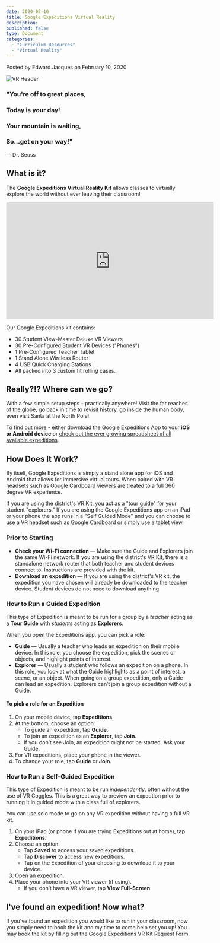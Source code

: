```yaml
---
date: 2020-02-10
title: Google Expeditions Virtual Reality
description:
published: false
type: Document
categories:
  - "Curriculum Resources"
  - "Virtual Reality"
---
```

Posted by Edward Jacques on February 10, 2020

![VR Header](https://github.com/Agawam-Technology/Technology-Website/blob/master/images/VR%20Header.png)

### "You're off to great places,
### Today is your day!
### Your mountain is waiting,
### So...get on your way!"
-- Dr. Seuss



## What is it?

The **Google Expeditions Virtual Reality Kit** allows classes to virtually explore the world without ever leaving their classroom!

<iframe width="560" height="315" src="https://www.youtube.com/embed/3MQ9yG_QfDA" frameborder="0" allow="accelerometer; autoplay; encrypted-media; gyroscope; picture-in-picture" allowfullscreen></iframe>


Our Google Expeditions kit contains:

- 30 Student View-Master Deluxe VR Viewers
- 30 Pre-Configured Student VR Devices ("Phones")
- 1 Pre-Configured Teacher Tablet
- 1 Stand Alone Wireless Router
- 4 USB Quick Charging Stations
- All packed into 3 custom fit rolling cases.

## Really?!?  Where can we go?

With a few simple setup steps - practically anywhere!  Visit the far reaches of the globe, go back in time to revisit history, go inside the human body, even visit Santa at the North Pole!

To find out more - either download the Google Expeditions App to your **iOS or Android device** or [check out the ever growing spreadsheet of all available expeditions](https://docs.google.com/spreadsheets/d/1uwWvAzAiQDueKXkxvqF6rS84oae2AU7eD8bhxzJ9SdY/edit#gid=0).

## How Does It Work?
By itself, Google Expeditions is simply a stand alone app for iOS and Android that allows for immersive virtual tours.  When paired with VR headsets such as Google Cardboard viewers are treated to a full 360 degree VR experience.

If you are using the district's VR Kit, you act as a "tour guide" for your student "explorers."  If you are using the Google Expeditions app on an iPad or your phone the app runs in a "Self Guided Mode" and you can choose to use a VR headset such as Google Cardboard or simply use a tablet view.

### Prior to Starting

- **Check your Wi-Fi connection** — Make sure the Guide and Explorers join the same Wi-Fi network. If you are using the district's VR Kit, there is a standalone network router that both teacher and student devices connect to.  Instructions are provided with the kit. 
- **Download an expedition** — If you are using the district's VR kit, the expedition you have chosen will already be downloaded to the teacher device.  Student devices do not need to download anything.

### How to Run a Guided Expedition

This type of Expedition is meant to be run for a group by a _teacher_ acting as a **Tour Guide** with _students_ acting as **Explorers**.

When you open the Expeditions app, you can pick a role:

- **Guide** — Usually a teacher who leads an expedition on their mobile device. In this role, you choose the expedition, pick the scenes or objects, and highlight points of interest.
- **Explorer** — Usually a student who follows an expedition on a phone. In this role, you look at what the Guide highlights as a point of interest, a scene, or an object.
When going on a group expedition, only a Guide can lead an expedition. Explorers can’t join a group expedition without a Guide.

#### To pick a role for an Expedition

1. On your mobile device, tap **Expeditions**.
2. At the bottom, choose an option:
   - To guide an expedition, tap **Guide**.
   - To join an expedition as an **Explorer**, tap **Join**.
   - If you don’t see Join, an expedition might not be started. Ask your Guide.
3. For VR expeditions, place your phone in the viewer. 
4. To change your role, tap **Guide** or **Join**.

### How to Run a Self-Guided Expedition

This type of Expedition is meant to be run _independently_, often without the use of VR Goggles.  This is a great way to preview an expedtion prior to running it in guided mode with a class full of explorers.

You can use solo mode to go on any VR expedition without having a full VR kit.

1. On your iPad (or phone if you are trying Expeditions out at home), tap **Expeditions**.
2. Choose an option:
    - Tap **Saved** to access your saved expeditions.
    - Tap **Discover** to access new expeditions. 
     - Tap on the Expedition of your choosing to download it to your device.
3. Open an expedition.
4. Place your phone into your VR viewer (if using).
    - If you don’t have a VR viewer, tap **View Full-Screen**.

## I've found an expedition!  Now what?

If you've found an expedition you would like to run in your classroom, now you simply need to book the kit and my time to come help set you up!  You may book the kit by filling out the Google Expeditions VR Kit Request Form.

## 
